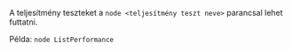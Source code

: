 A teljesítmény teszteket a `node <teljesítmény teszt neve>` parancsal lehet futtatni.

Példa: 
`node ListPerformance`